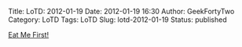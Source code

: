 Title: LoTD: 2012-01-19
Date: 2012-01-19 16:30
Author: GeekFortyTwo
Category: LoTD
Tags: LoTD
Slug: lotd-2012-01-19
Status: published

[Eat Me
First!](http://clossette.com/how-to-stop-wasting-food-and-money-with-a-fridge-triage-box/)

